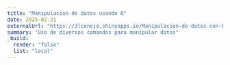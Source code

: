 ```yaml
---
title: "Manipulacion de datos usando R"
date: 2025-02-21
externalUrl: "https://3lconejo.shinyapps.io/Manipulacion-de-datos-con-R/"
summary: "Uso de diversos comandos para manipular datos"
_build:
  render: "false"
  list: "local"
--- 
```


